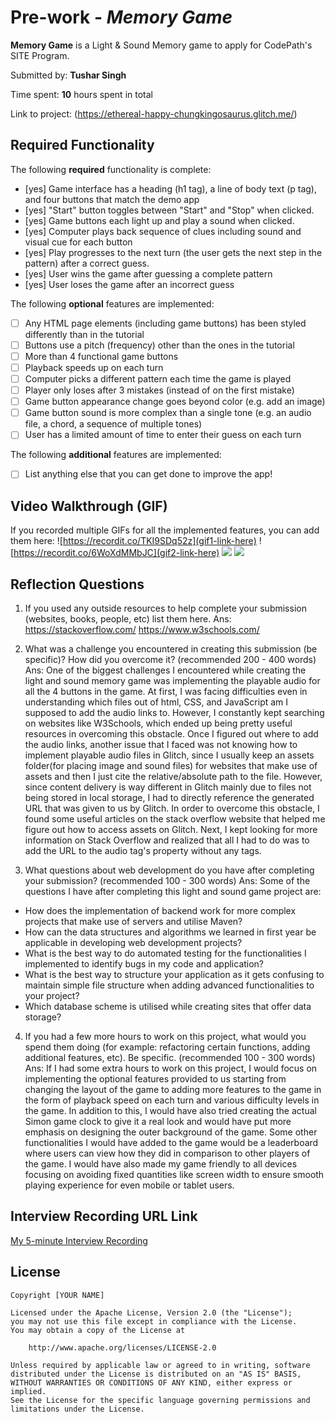 # Pre-work - *Memory Game*

**Memory Game** is a Light & Sound Memory game to apply for CodePath's SITE Program. 

Submitted by: **Tushar Singh**

Time spent: **10** hours spent in total

Link to project: (https://ethereal-happy-chungkingosaurus.glitch.me/)

## Required Functionality

The following **required** functionality is complete:

* [yes] Game interface has a heading (h1 tag), a line of body text (p tag), and four buttons that match the demo app
* [yes] "Start" button toggles between "Start" and "Stop" when clicked. 
* [yes] Game buttons each light up and play a sound when clicked. 
* [yes] Computer plays back sequence of clues including sound and visual cue for each button
* [yes] Play progresses to the next turn (the user gets the next step in the pattern) after a correct guess. 
* [yes] User wins the game after guessing a complete pattern
* [yes] User loses the game after an incorrect guess

The following **optional** features are implemented:

* [ ] Any HTML page elements (including game buttons) has been styled differently than in the tutorial
* [ ] Buttons use a pitch (frequency) other than the ones in the tutorial
* [ ] More than 4 functional game buttons
* [ ] Playback speeds up on each turn
* [ ] Computer picks a different pattern each time the game is played
* [ ] Player only loses after 3 mistakes (instead of on the first mistake)
* [ ] Game button appearance change goes beyond color (e.g. add an image)
* [ ] Game button sound is more complex than a single tone (e.g. an audio file, a chord, a sequence of multiple tones)
* [ ] User has a limited amount of time to enter their guess on each turn

The following **additional** features are implemented:

- [ ] List anything else that you can get done to improve the app!

## Video Walkthrough (GIF)

If you recorded multiple GIFs for all the implemented features, you can add them here:
![https://recordit.co/TKI9SDq52z](gif1-link-here)
![https://recordit.co/6WoXdMMbJC](gif2-link-here)
![](gif3-link-here)
![](gif4-link-here)

## Reflection Questions
1. If you used any outside resources to help complete your submission (websites, books, people, etc) list them here. 
Ans:
https://stackoverflow.com/
https://www.w3schools.com/


2. What was a challenge you encountered in creating this submission (be specific)? How did you overcome it? (recommended 200 - 400 words) 
Ans:
One of the biggest challenges I encountered while creating the light and sound memory game was implementing the playable audio for all the 4 buttons in the game. At first, I was facing difficulties even in understanding which files out of html, CSS, and JavaScript am I supposed to add the audio links to. However, I constantly kept searching on websites like W3Schools, which ended up being pretty useful resources in overcoming this obstacle. Once I figured out where to add the audio links, another issue that I faced was not knowing how to implement playable audio files in Glitch, since I usually keep an assets folder(for placing image and sound files) for websites that make use of assets and then I just cite the relative/absolute path to the file. However, since content delivery is way different in Glitch mainly due to files not being stored in local storage, I had to directly reference the generated URL that was given to us by Glitch. In order to overcome this obstacle, I found some useful articles on the stack overflow website that helped me figure out how to access assets on Glitch. Next, I kept looking for more information on Stack Overflow and realized that all I had to do was to add the URL to the audio tag's property without any tags.


3. What questions about web development do you have after completing your submission? (recommended 100 - 300 words) 
Ans:
Some of the questions I have after completing this light and sound game project are:
  - How does the implementation of backend work for more complex projects that make use of servers and utilise Maven?
  - How can the data structures and algorithms we learned in first year be applicable in developing web development projects?
  - What is the best way to do automated testing for the functionalities I implemented to identify bugs in my code and application?
  - What is the best way to structure your application as it gets confusing to maintain simple file structure when adding advanced functionalities to your project?
  - Which database scheme is utilised while creating sites that offer data storage?

4. If you had a few more hours to work on this project, what would you spend them doing (for example: refactoring certain functions, adding additional features, etc). Be specific. (recommended 100 - 300 words) 
Ans:
If I had some extra hours to work on this project, I would focus on implementing the optional features provided to us starting from changing the layout of the game to adding more features to the game in the form of playback speed on each turn and various difficulty levels in the game. In addition to this, I would have also tried creating the actual Simon game clock to give it a real look and would have put more emphasis on designing the outer background of the game. Some other functionalities I would have added to the game would be a leaderboard where users can view how they did in comparison to other players of the game. I would have also made my game friendly to all devices focusing on avoiding fixed quantities like screen width to ensure smooth playing experience for even mobile or tablet users.


## Interview Recording URL Link

[My 5-minute Interview Recording](your-link-here)


## License

    Copyright [YOUR NAME]

    Licensed under the Apache License, Version 2.0 (the "License");
    you may not use this file except in compliance with the License.
    You may obtain a copy of the License at

        http://www.apache.org/licenses/LICENSE-2.0

    Unless required by applicable law or agreed to in writing, software
    distributed under the License is distributed on an "AS IS" BASIS,
    WITHOUT WARRANTIES OR CONDITIONS OF ANY KIND, either express or implied.
    See the License for the specific language governing permissions and
    limitations under the License.